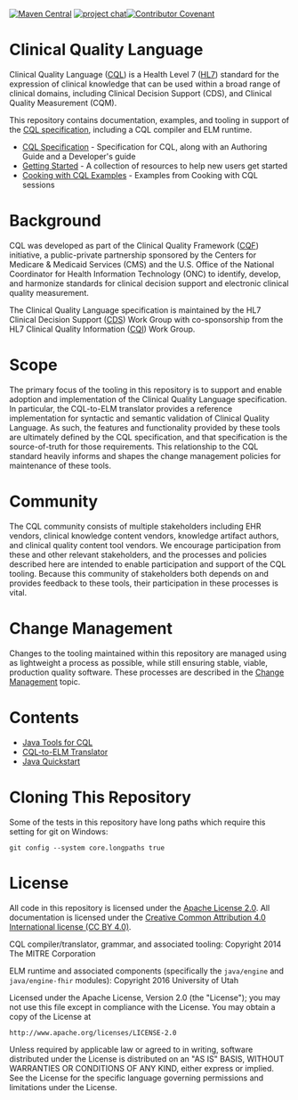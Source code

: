 [![Maven Central](https://maven-badges.herokuapp.com/maven-central/info.cqframework/cql-to-elm/badge.svg)](https://maven-badges.herokuapp.com/maven-central/info.cqframework/cql-to-elm) [![project chat](https://img.shields.io/badge/zulip-join_chat-brightgreen.svg)](https://chat.fhir.org/#narrow/stream/179220-cql)[![Contributor Covenant](https://img.shields.io/badge/Contributor%20Covenant-2.1-4baaaa.svg)](code_of_conduct.md)

# Clinical Quality Language

Clinical Quality Language ([CQL](http://www.hl7.org/implement/standards/product_brief.cfm?product_id=400)) is a Health Level 7 ([HL7](http://www.hl7.org/index.cfm)) standard for the expression of clinical knowledge that can be used within a broad range of clinical domains, including Clinical Decision Support (CDS), and Clinical Quality Measurement (CQM).

This repository contains documentation, examples, and tooling in support of the [CQL specification](https://cql.hl7.org/), including a CQL compiler and ELM runtime.

* [CQL Specification](https://cql.hl7.org/) - Specification for CQL, along with an Authoring Guide and a Developer's guide
* [Getting Started](https://github.com/cqframework/CQL-Formatting-and-Usage-Wiki/wiki/Getting-Started) - A collection of resources to help new users get started
* [Cooking with CQL Examples](https://github.com/cqframework/CQL-Formatting-and-Usage-Wiki/wiki/Cooking-with-CQL-Examples) - Examples from Cooking with CQL sessions

# Background

CQL was developed as part of the Clinical Quality Framework ([CQF](https://oncprojectracking.healthit.gov/wiki/display/TechLabSC/CQF+Home)) initiative, a public-private partnership sponsored by the Centers for Medicare & Medicaid Services (CMS) and the U.S. Office of the National Coordinator for Health Information Technology (ONC) to identify, develop, and harmonize standards for clinical decision support and electronic clinical quality measurement.

The Clinical Quality Language specification is maintained by the HL7 Clinical Decision Support ([CDS](http://www.hl7.org/Special/committees/dss/index.cfm)) Work Group with co-sponsorship from the HL7 Clinical Quality Information ([CQI](http://www.hl7.org/Special/committees/cqi/index.cfm)) Work Group.

# Scope

The primary focus of the tooling in this repository is to support and enable adoption and implementation of the Clinical Quality Language specification. In particular, the CQL-to-ELM translator provides a reference implementation for syntactic and semantic validation of Clinical Quality Language. As such, the features and functionality provided by these tools are ultimately defined by the CQL specification, and that specification is the source-of-truth for those requirements. This relationship to the CQL standard heavily informs and shapes the change management policies for maintenance of these tools.

# Community

The CQL community consists of multiple stakeholders including EHR vendors, clinical knowledge content vendors, knowledge artifact authors, and clinical quality content tool vendors. We encourage participation from these and other relevant stakeholders, and the processes and policies described here are intended to enable participation and support of the CQL tooling. Because this community of stakeholders both depends on and provides feedback to these tools, their participation in these processes is vital.

# Change Management

Changes to the tooling maintained within this repository are managed using as lightweight a process as possible, while still ensuring stable, viable, production quality software. These processes are described in the [Change Management](CHANGE_MANAGEMENT.md) topic.

# Contents

* [Java Tools for CQL](Src/java/README.md)
* [CQL-to-ELM Translator](Src/java/cql-to-elm/OVERVIEW.md)
* [Java Quickstart](Src/java-quickstart/README.md)

# Cloning This Repository

Some of the tests in this repository have long paths which require this setting for git on Windows:

`git config --system core.longpaths true`

# License

All code in this repository is licensed under the [Apache License 2.0](https://www.apache.org/licenses/LICENSE-2.0). All documentation is licensed under the [Creative Common Attribution 4.0 International license (CC BY 4.0)](https://creativecommons.org/licenses/by/4.0/).

CQL compiler/translator, grammar, and associated tooling:
Copyright 2014 The MITRE Corporation

ELM runtime and associated components (specifically the `java/engine` and `java/engine-fhir` modules):
Copyright 2016 University of Utah

Licensed under the Apache License, Version 2.0 (the "License");
you may not use this file except in compliance with the License.
You may obtain a copy of the License at

    http://www.apache.org/licenses/LICENSE-2.0

Unless required by applicable law or agreed to in writing, software
distributed under the License is distributed on an "AS IS" BASIS,
WITHOUT WARRANTIES OR CONDITIONS OF ANY KIND, either express or implied.
See the License for the specific language governing permissions and
limitations under the License.
